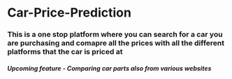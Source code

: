 # Car-Price-Prediction

### This is a one stop platform where you can search for a car you are purchasing and comapre all the prices with all the different platforms that the car is priced at

##### Upcoming feature - Comparing car parts also from various websites
